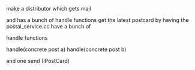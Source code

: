 make a distributor which gets mail

and has a bunch of handle functions
get the latest postcard by having the postal_service.cc have a bunch of

handle functions

handle(concrete post a)
handle(concrete post b)

and one send (IPostCard)
